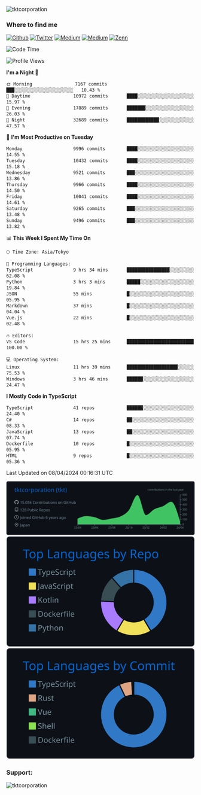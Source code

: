 <p align="left"> <img src="https://komarev.com/ghpvc/?username=tktcorporation&label=Profile%20views&color=0e75b6&style=flat" alt="tktcorporation" /> </p>

<h3>Where to find me</h3>
<p>
<a href="https://github.com/tktcorporation" target="_blank"><img alt="Github" src="https://img.shields.io/badge/GitHub-%2312100E.svg?&style=for-the-badge&logo=Github&logoColor=white" /></a>
<a href="https://twitter.com/tktcorporation" target="_blank"><img alt="Twitter" src="https://img.shields.io/badge/twitter-%231DA1F2.svg?&style=for-the-badge&logo=twitter&logoColor=white" /></a>
<a href="https://www.linkedin.com/in/tktcorporation" target="_blank"><img alt="Medium" src="https://img.shields.io/badge/linkdin-0a66c2.svg?&style=for-the-badge&logo=linkedin&logoColor=white" /></a>
<a href="https://qiita.com/tktcorporation" target="_blank"><img alt="Medium" src="https://img.shields.io/badge/qiita-55C500.svg?&style=for-the-badge&logo=qiita&logoColor=white" /></a>
<a href="https://zenn.dev/tktcorporation" target="_blank"><img alt="Zenn" src="https://img.shields.io/badge/Zenn-3EA8FF.svg?&style=for-the-badge&logo=Zenn&logoColor=white" /></a>
</p>
  
<!--START_SECTION:waka-->
![Code Time](http://img.shields.io/badge/Code%20Time-1%2C474%20hrs%2050%20mins-blue)

![Profile Views](http://img.shields.io/badge/Profile%20Views-0-blue)

**I'm a Night 🦉** 

```text
🌞 Morning                7167 commits        ███░░░░░░░░░░░░░░░░░░░░░░   10.43 % 
🌆 Daytime                10972 commits       ████░░░░░░░░░░░░░░░░░░░░░   15.97 % 
🌃 Evening                17889 commits       ███████░░░░░░░░░░░░░░░░░░   26.03 % 
🌙 Night                  32689 commits       ████████████░░░░░░░░░░░░░   47.57 % 
```
📅 **I'm Most Productive on Tuesday** 

```text
Monday                   9996 commits        ████░░░░░░░░░░░░░░░░░░░░░   14.55 % 
Tuesday                  10432 commits       ████░░░░░░░░░░░░░░░░░░░░░   15.18 % 
Wednesday                9521 commits        ███░░░░░░░░░░░░░░░░░░░░░░   13.86 % 
Thursday                 9966 commits        ████░░░░░░░░░░░░░░░░░░░░░   14.50 % 
Friday                   10041 commits       ████░░░░░░░░░░░░░░░░░░░░░   14.61 % 
Saturday                 9265 commits        ███░░░░░░░░░░░░░░░░░░░░░░   13.48 % 
Sunday                   9496 commits        ███░░░░░░░░░░░░░░░░░░░░░░   13.82 % 
```


📊 **This Week I Spent My Time On** 

```text
🕑︎ Time Zone: Asia/Tokyo

💬 Programming Languages: 
TypeScript               9 hrs 34 mins       ████████████████░░░░░░░░░   62.08 % 
Python                   3 hrs 3 mins        █████░░░░░░░░░░░░░░░░░░░░   19.84 % 
JSON                     55 mins             █░░░░░░░░░░░░░░░░░░░░░░░░   05.95 % 
Markdown                 37 mins             █░░░░░░░░░░░░░░░░░░░░░░░░   04.04 % 
Vue.js                   22 mins             █░░░░░░░░░░░░░░░░░░░░░░░░   02.48 % 

🔥 Editors: 
VS Code                  15 hrs 25 mins      █████████████████████████   100.00 % 

💻 Operating System: 
Linux                    11 hrs 39 mins      ███████████████████░░░░░░   75.53 % 
Windows                  3 hrs 46 mins       ██████░░░░░░░░░░░░░░░░░░░   24.47 % 
```

**I Mostly Code in TypeScript** 

```text
TypeScript               41 repos            ██████░░░░░░░░░░░░░░░░░░░   24.40 % 
C#                       14 repos            ██░░░░░░░░░░░░░░░░░░░░░░░   08.33 % 
JavaScript               13 repos            ██░░░░░░░░░░░░░░░░░░░░░░░   07.74 % 
Dockerfile               10 repos            █░░░░░░░░░░░░░░░░░░░░░░░░   05.95 % 
HTML                     9 repos             █░░░░░░░░░░░░░░░░░░░░░░░░   05.36 % 
```




 Last Updated on 08/04/2024 00:16:31 UTC
<!--END_SECTION:waka-->

[![](https://raw.githubusercontent.com/tktcorporation/tktcorporation/master/profile-summary-card-output/github_dark/0-profile-details.svg)](https://github.com/vn7n24fzkq/github-profile-summary-cards)
[![](https://raw.githubusercontent.com/tktcorporation/tktcorporation/master/profile-summary-card-output/github_dark/1-repos-per-language.svg)](https://github.com/vn7n24fzkq/github-profile-summary-cards) [![](https://raw.githubusercontent.com/tktcorporation/tktcorporation/master/profile-summary-card-output/github_dark/2-most-commit-language.svg)](https://github.com/vn7n24fzkq/github-profile-summary-cards)

<h3 align="left">Support:</h3>
<p><a href="https://www.buymeacoffee.com/tktcorporation"> <img align="left" src="https://cdn.buymeacoffee.com/buttons/v2/default-yellow.png" height="50" width="210" alt="tktcorporation" /></a></p><br><br>
